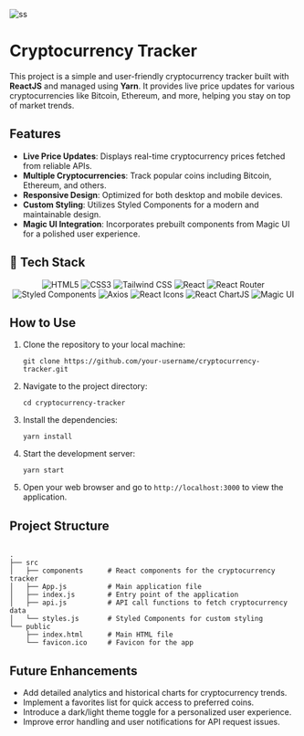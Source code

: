 
![ss](https://github.com/user-attachments/assets/cfdd53f5-074d-49a7-b79d-87894fcc7819)



<h1>Cryptocurrency Tracker</h1>

<p>
  This project is a simple and user-friendly cryptocurrency tracker built with <strong>ReactJS</strong> and managed using <strong>Yarn</strong>. It provides live price updates for various cryptocurrencies like Bitcoin, Ethereum, and more, helping you stay on top of market trends.
</p>

<h2>Features</h2>
<ul>
  <li><strong>Live Price Updates</strong>: Displays real-time cryptocurrency prices fetched from reliable APIs.</li>
  <li><strong>Multiple Cryptocurrencies</strong>: Track popular coins including Bitcoin, Ethereum, and others.</li>
  <li><strong>Responsive Design</strong>: Optimized for both desktop and mobile devices.</li>
  <li><strong>Custom Styling</strong>: Utilizes Styled Components for a modern and maintainable design.</li>
  <li><strong>Magic UI Integration</strong>: Incorporates prebuilt components from Magic UI for a polished user experience.</li>
</ul>

## 🧰 Tech Stack

<div align="center">

![HTML5](https://img.shields.io/badge/html5-%23E34F26.svg?style=for-the-badge&logo=html5&logoColor=white)
![CSS3](https://img.shields.io/badge/css3-%231572B6.svg?style=for-the-badge&logo=css3&logoColor=white)
![Tailwind CSS](https://img.shields.io/badge/Tailwind_CSS-%2338B2AC.svg?style=for-the-badge&logo=tailwind-css&logoColor=white)
![React](https://img.shields.io/badge/react-%2320232a.svg?style=for-the-badge&logo=react&logoColor=%2361DAFB)
![React Router](https://img.shields.io/badge/React_Router-CA4245?style=for-the-badge&logo=react-router&logoColor=white)
![Styled Components](https://img.shields.io/badge/styled--components-DB7093?style=for-the-badge&logo=styled-components&logoColor=white)
![Axios](https://img.shields.io/badge/Axios-%235A29E4.svg?style=for-the-badge&logo=axios&logoColor=white)
![React Icons](https://img.shields.io/badge/React_Icons-%23000000.svg?style=for-the-badge&logo=react&logoColor=white)
![React ChartJS](https://img.shields.io/badge/React_ChartJS-%23FF6384.svg?style=for-the-badge&logo=chart-dot-js&logoColor=white)
![Magic UI](https://img.shields.io/badge/Magic_UI-%23000000.svg?style=for-the-badge&logo=magic&logoColor=white)

</div>

<h2>How to Use</h2>
<ol>
  <li>Clone the repository to your local machine:</li>
  <pre><code>git clone https://github.com/your-username/cryptocurrency-tracker.git</code></pre>
  <li>Navigate to the project directory:</li>
  <pre><code>cd cryptocurrency-tracker</code></pre>
  <li>Install the dependencies:</li>
  <pre><code>yarn install</code></pre>
  <li>Start the development server:</li>
  <pre><code>yarn start</code></pre>
  <li>Open your web browser and go to <code>http://localhost:3000</code> to view the application.</li>
</ol>

<h2>Project Structure</h2>
<pre><code>
.
├── src
│   ├── components      # React components for the cryptocurrency tracker
│   ├── App.js          # Main application file
│   ├── index.js        # Entry point of the application
│   ├── api.js          # API call functions to fetch cryptocurrency data
│   └── styles.js       # Styled Components for custom styling
└── public
    ├── index.html      # Main HTML file
    └── favicon.ico     # Favicon for the app
</code></pre>

<h2>Future Enhancements</h2>
<ul>
  <li>Add detailed analytics and historical charts for cryptocurrency trends.</li>
  <li>Implement a favorites list for quick access to preferred coins.</li>
  <li>Introduce a dark/light theme toggle for a personalized user experience.</li>
  <li>Improve error handling and user notifications for API request issues.</li>
</ul>
